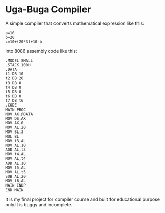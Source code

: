 # Uga-Buga Compiler

A simple compiler that converts mathematical expression like this:
```
a=10
b=20
c=10+(20*3)+10-b
```
Into 8086 assembly code like this:
```
.MODEL SMALL
.STACK 100H
.DATA
t1 DB 10
t2 DB 20
t3 DB 0
t4 DB 0
t5 DB 0
t6 DB 0
t7 DB t6
.CODE
MAIN PROC
MOV AX,@DATA
MOV DS,AX
MOV AX,0
MOV AL,20
MOV BL,3
MUL BL
MOV t3,AL
MOV AL,10
ADD AL,t3
MOV t4,AL
MOV AL,t4
ADD AL,10
MOV t5,AL
MOV AL,t5
SUB AL,20
MOV t6,AL
MAIN ENDP
END MAIN
```
It is my final project for compiler course and built for educational purpose only.It is buggy and incomplete.